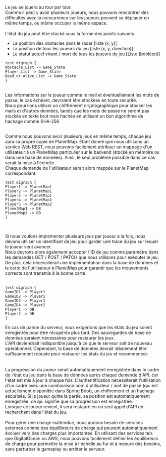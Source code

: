 Le jeu se jouera au tour par tour. <br>
Comme il peut y avoir plusieurs joueurs, nous pouvons rencontrer des difficultés avec la concurrence car les joueurs peuvent se déplacer en même temps, ou même occuper le même espace. <br>
<br>
L'état du jeu peut être stocké sous la forme des points suivants : <br>
<ul>
<li> La position des obstacles dans le radar [liste (x, y)] </li>
<li> La position de tous les joueurs du jeu [liste (x, y, direction)] </li>
<li> Le statut actuel vivant / mort de tous les joueurs du jeu [Liste (booléen)] </li>
</ul>

```puml
test digraph {
Obstacle_List -> Game_State
Player_List -> Game_State
Dead_or_Alive_List -> Game_State
}
```

<br>
Les informations sur le joueur comme le mail et éventuellement les mots de passe, le cas échéant, devraient être stockées en toute sécurité.
<br>
Nous pourrions utiliser un chiffrement cryptographique pour stocker les mails et d'autres données, tandis que les mots de passe ne seront pas stockés en texte brut mais hachés en utilisant un bon algorithme de hachage comme SHA-256 <br> <br>

Comme nous pouvons avoir plusieurs jeux en même temps, chaque jeu aura sa propre copie de PlanetMap. Étant donné que nous utilisons un service Web REST, nous pouvons facilement attribuer un mappage d'un utilisateur à un PlanetMap particulier sur le backend (stocké en mémoire ou dans une base de données). Ainsi, le seul problème possible dans ce cas serait la mise à l'échelle.
<br>
Chaque demande de l'utilisateur serait alors mappée sur le PlanetMap correspondant. <br>
```puml
test digraph {
Player1 -> PlanetMap1
Player2 -> PlanetMap1
Player3 -> PlanetMap1
Player4 -> PlanetMap2
Player5 -> PlanetMap2
PlanetMap1 -> DB
PlanetMap2 -> DB
}
```
<br>

Si nous voulons implémenter plusieurs jeux par joueur à la fois, nous devons utiliser un identifiant de jeu pour garder une trace du jeu sur lequel le joueur veut avancer. <br>
Nous devrons alors également accepter l'ID de jeu comme paramètre dans les demandes GET / POST / PATCH que nous utilisons pour exécuter le jeu. <br>
De plus, cela nécessiterait une implémentation dans la base de données et la carte de l'utilisateur à PlanetMap pour garantir que les mouvements corrects sont transmis à la bonne carte. <br> <br>
```puml
test digraph {
GameID1 -> Player1
GameID2 -> Player1
GameID3 -> Player1
GameID4 -> Player2
Player1 -> DB
Player2 -> DB
}
```

En cas de panne du serveur, nous exigerions que les états du jeu soient enregistrés pour être récupérés plus tard. Des sauvegardes de base de données seraient nécessaires pour restaurer les jeux.
<br> L'API deviendrait indisponible jusqu'à ce que le serveur soit de nouveau opérationnel. Cependant, la base de données devrait idéalement être suffisamment robuste pour restaurer les états du jeu et recommencer. <br> <br>
<br>
La progression du joueur serait automatiquement enregistrée dans le cadre de l'état du jeu dans la base de données après chaque demande d'API, car l'état est mis à jour à chaque fois.
L'authentification nécessiterait l'utilisation d'un cadre avec une combinaison nom d'utilisateur / mot de passe (qui est actuellement disponible dans Spring Boot), un chiffrement et un hachage sécurisés.
Si le joueur quitte la partie, sa position est automatiquement enregistrée, ce qui signifie que sa progression est enregistrée. <br>
Lorsque ce joueur revient, il sera restauré en un seul appel d'API en recherchant dans l'état du jeu. <br> <br>
Pour gérer une charge inattendue, nous aurions besoin de services externes comme des équilibreurs de charge qui peuvent automatiquement évoluer vers des charges plus importantes.
En utilisant des services tels que DigitalOcean ou AWS, nous pouvons facilement définir les équilibreurs de charge pour permettre la mise à l'échelle au fur et à mesure des besoins, sans perturber le gameplay ou arrêter le serveur.
<br> <br> <br>
